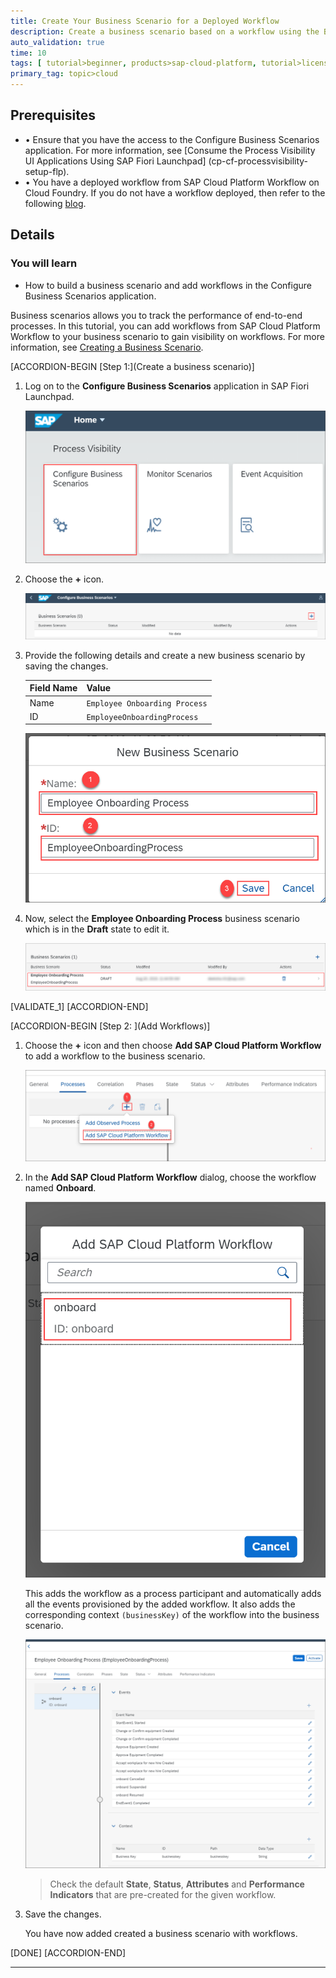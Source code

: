 ```yaml
---
title: Create Your Business Scenario for a Deployed Workflow
description: Create a business scenario based on a workflow using the Business Scenario Configuration application.
auto_validation: true
time: 10
tags: [ tutorial>beginner, products>sap-cloud-platform, tutorial>license]
primary_tag: topic>cloud
---
```


## Prerequisites
 - • Ensure that you have the access to the Configure Business Scenarios application. For more information, see [Consume the Process Visibility UI Applications Using SAP Fiori Launchpad] (cp-cf-processvisibility-setup-flp).
 - • You have a deployed workflow from SAP Cloud Platform Workflow on Cloud Foundry. If you do not have a workflow deployed, then refer to the following [blog](https://blogs.sap.com/2019/05/20/sap-cloud-platform-workflow-sample-application-in-cloud-foundry/).

## Details
### You will learn
  - How to build a business scenario and add workflows in the Configure Business Scenarios application.

Business scenarios allows you to track the performance of end-to-end processes. In this tutorial, you can add workflows from SAP Cloud Platform Workflow to your business scenario to gain visibility on workflows. For more information, see [Creating a Business Scenario](https://help.sap.com/viewer/62fd39fa3eae4046b23dba285e84bfd4/Cloud/en-US/df284fd12073454392c5db8913f82d81.html).

[ACCORDION-BEGIN [Step 1:](Create a business scenario)]
1. Log on to the **Configure Business Scenarios** application in SAP Fiori Launchpad.

    ![Login](Config-Step1-login.png)

2. Choose the **+** icon.

    ![Add business scenario](Config-Step1-plus.png)

3. Provide the following details and create a new business scenario by saving the changes.

    |  Field Name     |  Value
    |  :------------- | :-------------
    |  Name           | `Employee Onboarding Process`
    |  ID             | `EmployeeOnboardingProcess`

    ![Business scenario name](Config-Step1-name.png)

4. Now, select the **Employee Onboarding Process** business scenario which is in the **Draft** state to edit it.

    ![Draft](Config-Step1-draft.png)

[VALIDATE_1]
[ACCORDION-END]

[ACCORDION-BEGIN [Step 2: ](Add Workflows)]

1. Choose the **+** icon and then choose **Add SAP Cloud Platform Workflow** to add a workflow to the business scenario.

    ![import workflow](Config-Step1-workflow.png)

2. In the **Add SAP Cloud Platform Workflow** dialog, choose the workflow named **Onboard**.

    ![Choose workflow](Config-Step1-onboard.png)

    This adds the workflow as a process participant and automatically adds all the events provisioned by the added workflow. It also adds the corresponding context `(businessKey)` of the workflow into the business scenario.

    ![After import](Config-Step1-onboardafter.png)

    >Check the default **State**, **Status**, **Attributes** and **Performance Indicators** that are pre-created for the given workflow.

3. Save the changes.

    You have now added created a business scenario with workflows.

[DONE]
[ACCORDION-END]



---
